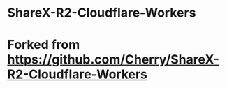# ShareX-R2-Cloudflare-Workers

# Forked from https://github.com/Cherry/ShareX-R2-Cloudflare-Workers